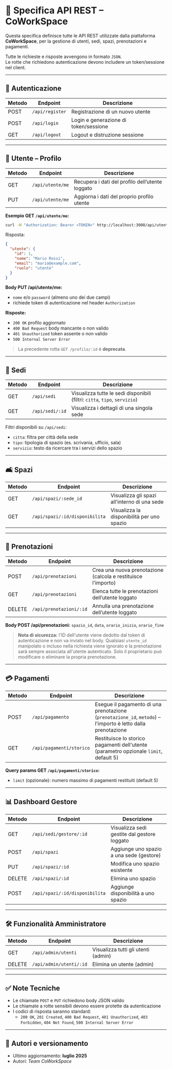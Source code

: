 # 📡 Specifica API REST – CoWorkSpace

Questa specifica definisce tutte le API REST utilizzate dalla piattaforma **CoWorkSpace**, per la gestione di utenti, sedi, spazi, prenotazioni e pagamenti.

Tutte le richieste e risposte avvengono in formato `JSON`.  
Le rotte che richiedono autenticazione devono includere un token/sessione nel client.

---

## 🔐 Autenticazione

| Metodo | Endpoint         | Descrizione                                 |
|--------|------------------|---------------------------------------------|
| POST   | `/api/register`  | Registrazione di un nuovo utente            |
| POST   | `/api/login`     | Login e generazione di token/sessione       |
| GET    | `/api/logout`    | Logout e distruzione sessione               |

---

## 👤 Utente – Profilo

| Metodo | Endpoint          | Descrizione                                  |
|--------|-------------------|----------------------------------------------|
| GET    | `/api/utente/me`  | Recupera i dati del profilo dell’utente loggato |
| PUT    | `/api/utente/me`  | Aggiorna i dati del proprio profilo utente   |

**Esempio GET `/api/utente/me`:**

```bash
curl -H "Authorization: Bearer <TOKEN>" http://localhost:3000/api/utente/me
```

Risposta:

```json
{
  "utente": {
    "id": 1,
    "nome": "Mario Rossi",
    "email": "mario@example.com",
    "ruolo": "utente"
  }
}
```

**Body PUT /api/utente/me:**

- `nome` e/o `password` (almeno uno dei due campi)
- richiede token di autenticazione nel header `Authorization`

**Risposte:**

- `200 OK` profilo aggiornato
- `400 Bad Request` body mancante o non valido
- `401 Unauthorized` token assente o non valido
- `500 Internal Server Error`

> La precedente rotta `GET /profilo/:id` è **deprecata**.

---

## 🏢 Sedi

| Metodo | Endpoint           | Descrizione                                                     |
|--------|--------------------|-----------------------------------------------------------------|
| GET    | `/api/sedi`        | Visualizza tutte le sedi disponibili (filtri: `citta`, `tipo`, `servizio`) |
| GET    | `/api/sedi/:id`    | Visualizza i dettagli di una singola sede                       |

Filtri disponibili su `/api/sedi`:
- `citta`: filtra per città della sede
- `tipo`: tipologia di spazio (es. scrivania, ufficio, sala)
- `servizio`: testo da ricercare tra i servizi dello spazio

---

## 🛋️ Spazi

| Metodo | Endpoint                           | Descrizione                                     |
|--------|------------------------------------|-------------------------------------------------|
| GET    | `/api/spazi/:sede_id`              | Visualizza gli spazi all’interno di una sede    |
| GET    | `/api/spazi/:id/disponibilita`     | Visualizza la disponibilità per uno spazio      |

---

## 📅 Prenotazioni

| Metodo | Endpoint               | Descrizione                                      |
|--------|------------------------|--------------------------------------------------|
| POST   | `/api/prenotazioni`    | Crea una nuova prenotazione (calcola e restituisce l'importo) |
| GET    | `/api/prenotazioni`    | Elenca tutte le prenotazioni dell’utente loggato|
| DELETE | `/api/prenotazioni/:id`| Annulla una prenotazione dell’utente loggato     |

**Body POST /api/prenotazioni:** `spazio_id`, `data`, `orario_inizio`, `orario_fine`

> **Nota di sicurezza:** l'ID dell'utente viene dedotto dal token di autenticazione e non va inviato nel body. Qualsiasi `utente_id` manipolato o incluso nella richiesta viene ignorato e la prenotazione sarà sempre associata all'utente autenticato.
> Solo il proprietario può modificare o eliminare la propria prenotazione.

---

## 💳 Pagamenti

| Metodo | Endpoint                 | Descrizione                                                         |
|--------|--------------------------|---------------------------------------------------------------------|
| POST   | `/api/pagamento`         | Esegue il pagamento di una prenotazione (`prenotazione_id`, `metodo`) – l'importo è letto dalla prenotazione |
| GET    | `/api/pagamenti/storico` | Restituisce lo storico pagamenti dell'utente (parametro opzionale `limit`, default 5) |

**Query params GET `/api/pagamenti/storico`:**
- `limit` (opzionale): numero massimo di pagamenti restituiti (default 5)

---

## 📊 Dashboard Gestore

| Metodo | Endpoint                             | Descrizione                                      |
|--------|--------------------------------------|--------------------------------------------------|
| GET    | `/api/sedi/gestore/:id`              | Visualizza sedi gestite dal gestore loggato      |
| POST   | `/api/spazi`                         | Aggiunge uno spazio a una sede (gestore)         |
| PUT    | `/api/spazi/:id`                     | Modifica uno spazio esistente                    |
| DELETE | `/api/spazi/:id`                     | Elimina uno spazio                               |
| POST   | `/api/spazi/:id/disponibilita`       | Aggiunge disponibilità a uno spazio              |

---

## 🛠️ Funzionalità Amministratore

| Metodo | Endpoint                    | Descrizione                             |
|--------|-----------------------------|-----------------------------------------|
| GET    | `/api/admin/utenti`         | Visualizza tutti gli utenti (admin)     |
| DELETE | `/api/admin/utenti/:id`     | Elimina un utente (admin)               |

---

## ✅ Note Tecniche

- Le chiamate `POST` e `PUT` richiedono body JSON valido
- Le chiamate a rotte sensibili devono essere protette da autenticazione
- I codici di risposta saranno standard:
  - `200 OK`, `201 Created`, `400 Bad Request`, `401 Unauthorized`, `403 Forbidden`, `404 Not Found`, `500 Internal Server Error`

---

## 📎 Autori e versionamento

- Ultimo aggiornamento: **luglio 2025**
- Autori: *Team CoWorkSpace*
